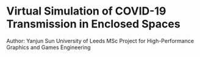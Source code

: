 # Virtual Simulation of COVID-19 Transmission in Enclosed Spaces

Author: Yanjun Sun
University of Leeds
MSc Project for High-Performance Graphics and Games Engineering
